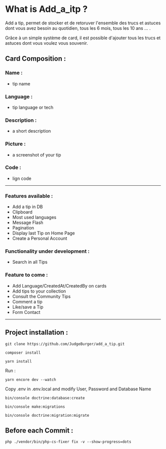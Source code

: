 # What is Add_a_itp ?

Add a tip, permet de stocker et de retoruver l'ensemble des trucs et astuces dont vous avez besoin au quotidien, tous les 6 mois, tous les 10 ans ... . <br>

Grâce à un simple système de card, il est possible d'ajouter tous les trucs et astuces dont vous voulez vous souvenir.

## Card Composition :

### Name :

* tip name

### Language :

* tip language or tech

### Description :

* a short description

### Picture :

* a screenshot of your tip

### Code :

* lign code

---------------------------------------------------------------------------------------------------------------------------------------------------------

### Features available :

* Add a tip in DB
* Clipboard
* Most used languages
* Message Flash
* Pagination
* Display last Tip on Home Page
* Create a Personal Account

### Functionality under development :

* Search in all Tips

### Feature to come :

* Add Language/CreatedAt/CreatedBy on cards
* Add tips to your collection
* Consult the Community Tips
* Comment a tip
* Like/save a Tip
* Form Contact

---------------------------------------------------------------------------------------------------------------------------------------------------------

## Project installation :

```
git clone https://github.com/JudgeBurger/add_a_tip.git
```

```
composer install
```

```
yarn install
```

Run :
```
yarn encore dev --watch
```

Copy .env in .env.local and modify User, Password and Database Name

```
bin/console doctrine:database:create
```

```
bin/console make:migrations
```

```
bin/console doctrine:migration:migrate
```

## Before each Commit :

```
php ./vendor/bin/php-cs-fixer fix -v --show-progress=dots
```

